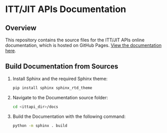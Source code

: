 # ITT/JIT APIs Documentation

## Overview

This repository contains the source files for the ITT/JIT APIs online documentation,
which is hosted on GitHub Pages. [View the documentation here](https://intel.github.io/ittapi).

## Build Documentation from Sources

1. Install Sphinx and the required Sphinx theme:  
   ```bash
   pip install sphinx sphinx_rtd_theme
2. Navigate to the Documentation source folder:  
   ```bash
   cd <ittapi_dir>/docs
3. Build the Documentation with the following command:  
    ```bash
    python -m sphinx . build
